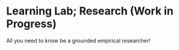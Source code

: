 # Learning Lab; Research (Work in Progress)

All you need to know be a grounded empirical researcher!

